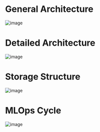 # General Architecture

![image](https://github.com/user-attachments/assets/98ca988a-509c-477e-a30d-2ee204b1b3fc)

# Detailed Architecture

![image](https://github.com/user-attachments/assets/64b1f8b2-22ce-4cdd-ac63-c8855883fbe0)

# Storage Structure

![image](https://github.com/user-attachments/assets/89c2aa4f-47a4-415e-a252-19f46bd7f3ef)

# MLOps Cycle

![image](https://github.com/user-attachments/assets/ac499267-8bb6-435c-a531-e2242565189f)

